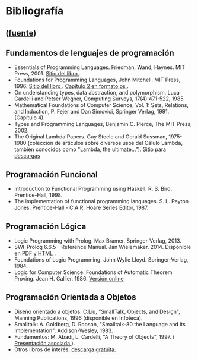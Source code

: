 # Bibliografía
([fuente](https://campus.exactas.uba.ar/course/view.php?id=1059&section=13))
---
##  Fundamentos de lenguajes de programación

  * Essentials of Programming Languages. Friedman, Wand, Haynes. MIT Press, 2001. [ Sitio del libro ](http://mitpress.mit.edu/catalog/item/default.asp?ttype=2&tid=4676) . 
  * Foundations for Programming Languages, John Mitchell. MIT Press, 1996. [ Sitio del libro ](http://mitpress.mit.edu/catalog/item/default.asp?ttype=2&tid=3460) . [ Capítulo 2 en formato ps ](http://theory.stanford.edu/~jcm/books/fpl-chap2.ps) . 
  * On understanding types, data abstraction, and polymorphism. Luca Cardelli and Petser Wegner, Computing Surveys, 17(4):471-522, 1985. 
  * Mathematical Foundations of Computer Science, Vol. 1: Sets, Relations, and Induction, P. Fejer and Dan Simovici, Springer Verlag, 1991. (Capítulo 4). 
  * Types and Programming Languages, Benjamin C. Pierce, The MIT Press, 2002. 
  * The Original Lambda Papers. Guy Steele and Gerald Sussman, 1975-1980 (colección de artículos sobre diversos usos del Cálulo Lambda, también conocidos como "Lambda, the ultimate..."). [ Sitio para descargas ](http://library.readscheme.org/page1.html)

##  Programación Funcional

  * Introduction to Functional Programming using Haskell. R. S. Bird. Prentice-Hall, 1998. 
  * The implementation of functional programming languages. S. L. Peyton Jones. Prentice-Hall - C.A.R. Hoare Series Editor, 1987. 

##  Programación Lógica

  * Logic Programming with Prolog. Max Bramer. Springer-Verlag, 2013. 
  * SWI-Prolog 6.6.5 - Reference Manual. Jan Wielemaker. 2014. Disponible en [ PDF ](http://www.swi-prolog.org/download/stable/doc/SWI-Prolog-6.6.5.pdf) y [ HTML ](http://www.swi-prolog.org/pldoc/doc_for?object=manual) . 
  * Foundations of Logic Programming. John Wylie Lloyd. Springer-Verlag, 1984. 
  * Logic for Computer Science: Foundations of Automatic Theorem Proving. Jean H. Gallier. 1986. [ Versión online ](http://www.cis.upenn.edu/~jean/gbooks/logic.html)

##  Programación Orientada a Objetos

  * Diseño orientado a objetos: C.Liu, "SmallTalk, Objects, and Design", Manning Publications, 1996 (disponible en Infoteca). 
  * Smalltalk: A. Goldberg, D. Robson, "Smalltalk-80 the Language and its Implementation", Addison-Wesley, 1983. 
  * Fundamentos: M. Abadi, L. Cardelli, "A Theory of Objects", 1997. ( [ Presentación asociada ](http://citeseerx.ist.psu.edu/viewdoc/download?doi=10.1.1.187.4575&rep=rep1&type=pdf) ). 
  * Otros libros de interés: [ descarga gratuita. ](http://stephane.ducasse.free.fr/FreeBooks.html)

